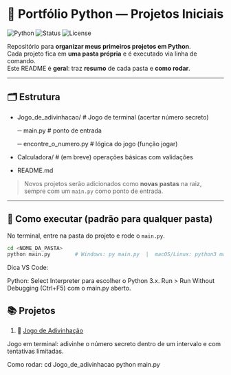 # 🐍 Portfólio Python — Projetos Iniciais

![Python](https://img.shields.io/badge/Python-3.10%2B-blue)
![Status](https://img.shields.io/badge/status-em%20evolu%C3%A7%C3%A3o-success)
![License](https://img.shields.io/badge/license-MIT-lightgrey)

Repositório para **organizar meus primeiros projetos em Python**.  
Cada projeto fica em **uma pasta própria** e é executado via linha de comando.  
Este README é **geral**: traz **resumo** de cada pasta e **como rodar**.

---

## 🗂️ Estrutura
* Jogo_de_adivinhacao/ # Jogo de terminal (acertar número secreto)
  
  ─ main.py # ponto de entrada
  
  ─ encontre_o_numero.py # lógica do jogo (função jogar)

* Calculadora/ # (em breve) operações básicas com validações

* README.md


> Novos projetos serão adicionados como **novas pastas** na raiz, sempre com um `main.py` como ponto de entrada.

---

## 🚀 Como executar (padrão para qualquer pasta)
No terminal, entre na pasta do projeto e rode o `main.py`.

```bash
cd <NOME_DA_PASTA>
python main.py        # Windows: py main.py  |  macOS/Linux: python3 main.py
```

Dica VS Code:

Python: Select Interpreter para escolher o Python 3.x.
Run > Run Without Debugging (Ctrl+F5) com o main.py aberto.

## 📚 Projetos
1) 🎯 [Jogo de Adivinhação ](Jogo_de_adivinhacao/)

Jogo em terminal: adivinhe o número secreto dentro de um intervalo e com tentativas limitadas.

Como rodar:
cd Jogo_de_adivinhacao
python main.py


